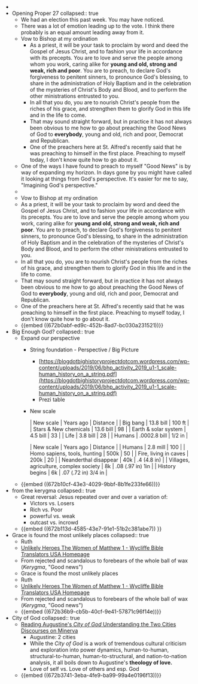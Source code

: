 -
- Opening Proper 27
  collapsed:: true
	- We had an election this past week. You may have noticed.
	- There was a lot of emotion leading up to the vote. I think there probably is an equal amount leading away from it.
	- Vow to Bishop at my ordination
		- As a priest, it will be your task to proclaim by word and deed the Gospel of Jesus Christ, and to fashion your life in accordance with its precepts. You are to love and serve the people among whom you work, caring alike for **young and old, strong and weak, rich and poor**. You are to preach, to declare God's forgiveness to penitent sinners, to pronounce God's blessing, to share in the administration of Holy Baptism and in the celebration of the mysteries of Christ's Body and Blood, and to perform the other ministrations entrusted to you.
		- In all that you do, you are to nourish Christ's people from the riches of his grace, and strengthen them to glorify God in this life and in the life to come.
		- That may sound straight forward, but in practice it has not always been obvious to me how to go about preaching the Good News of God to **everybody**, young and old, rich and poor, Democrat and Republican.
		- One of the preachers here at St. Alfred's recently said that he was preaching to himself in the first place. Preaching to myself today, I don't know quite how to go about it.
	- One of the ways I have found to preach to myself "Good News" is by way of expanding my horizon. In days gone by you might have called it looking at things from God's perspective. It's easier for me to say, "Imagining God's perspective."
	-
	- Vow to Bishop at my ordination
	- As a priest, it will be your task to proclaim by word and deed the Gospel of Jesus Christ, and to fashion your life in accordance with its precepts. You are to love and serve the people among whom you work, caring alike for **young and old, strong and weak, rich and poor**. You are to preach, to declare God's forgiveness to penitent sinners, to pronounce God's blessing, to share in the administration of Holy Baptism and in the celebration of the mysteries of Christ's Body and Blood, and to perform the other ministrations entrusted to you.
	- In all that you do, you are to nourish Christ's people from the riches of his grace, and strengthen them to glorify God in this life and in the life to come.
	- That may sound straight forward, but in practice it has not always been obvious to me how to go about preaching the Good News of God to **everybody**, young and old, rich and poor, Democrat and Republican.
	- One of the preachers here at St. Alfred's recently said that he was preaching to himself in the first place. Preaching to myself today, I don't know quite how to go about it.
	- {{embed ((672b0abf-ed9c-452b-8ad7-bc030a231521))}}
- Big Enough God?
  collapsed:: true
	- Expand our perspective
		- String foundation - Perspective / Big Picture
			- [https://blogdotbighistoryprojectdotcom.wordpress.com/wp-content/uploads/2019/06/bhp_activity_2019_u1-1_scale-human_history_on_a_string.pdf](https://blogdotbighistoryprojectdotcom.wordpress.com/wp-content/uploads/2019/06/bhp_activity_2019_u1-1_scale-human_history_on_a_string.pdf)
			- Prezi table
		- New scale
		  
		  
		  
		  | New scale | Years ago | Distance |
		  | Big bang | 13.8 bill | 100 ft |
		  | Stars & New chemicals | 13.6 bill | 98 |
		  | Earth & solar system | 4.5 bill | 33 |
		  | Life | 3.8 bill | 28 |
		  | Humans | .0002.8 bill | 1/2 in |
		  
		  
		  
		  
		  
		  | New scale | Years ago | Distance |
		  | Humans | 2.8 mill | 100 |
		  | Homo sapiens, tools, hunting | 500k | 50 |
		  | Fire, living in caves | 200k | 20 |
		  | Neanderthal disappear | 40k | .4 (4.8 in) |
		  | Villages, agriculture, complex society | 8k | .08  (.97 in) 1in |
		  | History begins | 6k | .07 (.72 in)   3/4 in |
	- {{embed ((672b10cf-43e3-4029-9bbf-8b1fe233fe66))}}
- from the kerygma
  collapsed:: true
	- Great reversal: Jesus repeated over and over a variation of:
		- Victors vs. Losers
		- Rich vs. Poor
		- powerful vs. weak
		- outcast vs. incrowd
	- {{embed ((672b113d-4585-43e7-91e1-51b2c381abe7)) }}
- Grace is found the most unlikely places
  collapsed:: true
	- Ruth
	- [Unlikely Heroes The Women of Matthew 1 - Wycliffe Bible Translators USA Homepage](https://www.wycliffe.org/blog/posts/unlikely-heroes-the-women-of-matthew-1)
	- From rejected and scandalous to forebears of the whole ball of wax (*Kerygma*, "Good news")
	- Grace is found the most unlikely places
	- Ruth
	- [Unlikely Heroes The Women of Matthew 1 - Wycliffe Bible Translators USA Homepage](https://www.wycliffe.org/blog/posts/unlikely-heroes-the-women-of-matthew-1)
	- From rejected and scandalous to forebears of the whole ball of wax (*Kerygma*, "Good news")
	- {{embed ((672b36b9-cb5b-40cf-9e41-57871c96f14e))}}
- City of God
  collapsed:: true
	- [Reading Augustine's *City of God* Understanding the Two Cities Discourses on Minerva](https://minervawisdom.com/2024/03/15/reading-augustines-city-of-god-understanding-the-two-cities/)
		- Augustine: 2 cities
		- While the *City of God* is a work of tremendous cultural criticism and exploration into power dynamics, human-to-human, structural-to-human, human-to-structural, and nation-to-nation analysis, it all boils down to Augustine's **theology of love.**
		- Love of self vs. Love of others and esp. God
	- {{embed ((672b3741-3eba-4fe9-ba99-99a4e0196f13))}}
